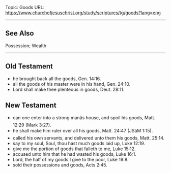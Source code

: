Topic: Goods
URL: https://www.churchofjesuschrist.org/study/scriptures/tg/goods?lang=eng

---

## See Also

Possession; Wealth

---

## Old Testament

- he brought back all the goods, Gen. 14:16.
- all the goods of his master were in his hand, Gen. 24:10.
- Lord shall make thee plenteous in goods, Deut. 28:11.

## New Testament

- can one enter into a strong manâs house, and spoil his goods, Matt. 12:29 (Mark 3:27).
- he shall make him ruler over all his goods, Matt. 24:47 (JSâM 1:15).
- called his own servants, and delivered unto them his goods, Matt. 25:14.
- say to my soul, Soul, thou hast much goods laid up, Luke 12:19.
- give me the portion of goods that falleth to me, Luke 15:12.
- accused unto him that he had wasted his goods, Luke 16:1.
- Lord, the half of my goods I give to the poor, Luke 19:8.
- sold their possessions and goods, Acts 2:45.

